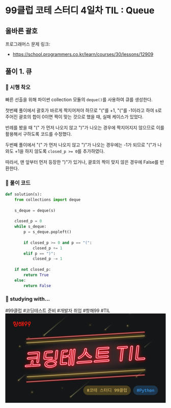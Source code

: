 # 99클럽 코테 스터디 4일차 TIL : Queue

## 올바른 괄호
프로그래머스 문제 링크:
- https://school.programmers.co.kr/learn/courses/30/lessons/12909


## 풀이 1. 큐

### 🤔 시행 착오
빠른 선출을 위해 파이썬 collection 모듈의 ```deque()```를 사용하여 큐를 생성한다.

첫번쨰 풀이에서 괄호가 바르게 짝지어져야 하므로 "("를 +1, "("를 -1이라고 하여 s로 주어진 괄호의 합이 0이면 짝이 맞는 것으로 했을 때, 실패 케이스가 있었다.

반례를 봤을 때 "(" 가 먼저 나오지 않고 ")"가 나오는 경우에 짝지어지지 않으므로 이를 활용해서 구하도록 코드를 수정했다.

두번째 풀이에서 "(" 가 먼저 나오지 않고 ")"가 나오는 경우에는 -1가 되므로 "("가 나와도 +1을 하지 않도록 ```closed_p >= 0```를 추가하였다.

따라서, 맨 앞부터 먼저 등장한 ")"가 있거나, 괄호의 짝이 맞지 않은 경우에 False를 반환한다.

### 🎉 풀이 코드
```python
def solution(s):
    from collections import deque

    s_deque = deque(s)
    
    closed_p = 0
    while s_deque:
        p = s_deque.popleft()
        
        if closed_p >= 0 and p == "(":
            closed_p += 1
        elif p == ")":
            closed_p -= 1
            
    if not closed_p:
        return True
    else:
        return False

```

### 🏃 studying with...
#99클럽 #코딩테스트 준비 #개발자 취업 #항해99 #TIL
![til_thumbnail](./img/thmb_python.png)